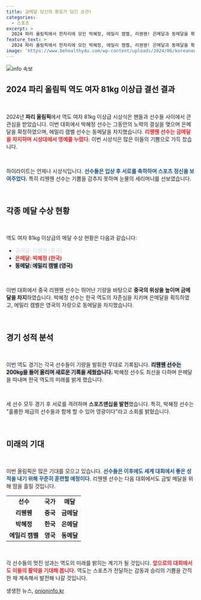 ```yaml
---
title: 금메달 당신의 환호가 담긴 순간!
categories:
  - 스포츠
excerpt: >
  2024 파리 올림픽에서 한자리에 모인 박혜정, 에밀리 캠벨, 리웬웬! 은메달과 동메달을 확정한 두 선수와 금메달리스트의 환상적인 세리머니 현장이 공개됩니다. 클릭해서 그 감동의 순간을 놓치지 마세요!
feature_text: >
  2024 파리 올림픽에서 한자리에 모인 박혜정, 에밀리 캠벨, 리웬웬! 은메달과 동메달을 확정한 두 선수와 금메달리스트의 환상적인 세리머니 현장이 공개됩니다. 클릭해서 그 감동의 순간을 놓치지 마세요!
image: 'https://www.behealthy4u.com/wp-content/uploads/2024/06/koreanews.jpg'
---
```


<p><img src="https://www.behealthy4u.com/wp-content/uploads/2024/06/koreanews.jpg" alt="info 속보" /></p>

<h2 data-ke-size="size26">2024 파리 올림픽 역도 여자 81kg 이상급 결선 결과</h2>

<p data-ke-size="size16">&nbsp;</p>

<p>2024년 <b>파리 올림픽</b>에서 역도 여자 81kg 이상급 시상식은 팬들과 선수들 사이에서 큰 관심을 받았습니다. 이번 대회에서 박혜정 선수는 그동안의 노력의 결실을 맺으며 은메달을 확정하였으며, 에밀리 캠벨 선수는 동메달을 차지했습니다. <b><span style="color: #ee2323;">리웬웬 선수는 금메달을 차지하며 시상대에서 영예를 누렸다.</span></b> 이번 시상식은 많은 이들의 기쁨으로 가득 찼습니다.</p>

<p data-ke-size="size16">&nbsp;</p>

<p>하이라이트는 언제나 시상식입니다. <b><span style="color: #1a5490;">선수들은 입상 후 서로를 축하하며 스포츠 정신을 보여주었다.</span></b> 특히 리웬웬 선수는 기쁨을 감추지 못하며 눈물의 세리머니를 선보였습니다.</p>

<p data-ke-size="size16">&nbsp;</p>

<h2 data-ke-size="size26">각종 메달 수상 현황</h2>

<p data-ke-size="size16">&nbsp;</p>

<p>역도 여자 81kg 이상급의 메달 수상 현황은 다음과 같습니다:</p>

<ul>
    <li><b><span style="color: #21538527;">금메달: 리웬웬 (중국)</span></b></li>
    <li><b><span style="color: #ee2323;">은메달: 박혜정 (한국)</span></b></li>
    <li><b><span style="background-color: #21538527;">동메달: 에밀리 캠벨 (영국)</span></b></li>
</ul>

<p data-ke-size="size16">&nbsp;</p>

<p>이번 대회에서 중국 리웬웬 선수는 뛰어난 기량을 바탕으로 <b>중국의 위상을 높이며 금메달을 차지</b>하였습니다. 박혜정 선수는 한국 역도의 자존심을 지키며 은메달을 획득하였고, 에밀리 캠벨은 영국의 자랑으로 동메달을 차지했습니다.</p>

<p data-ke-size="size16">&nbsp;</p>

<h2 data-ke-size="size26">경기 성적 분석</h2>

<p data-ke-size="size16">&nbsp;</p>

<p>이번 역도 경기는 각국 선수들이 기량을 발휘한 무대로 기록됩니다. <b><span style="background-color: #21538527;">리웬웬 선수는 200kg을 들어 올리며 새로운 기록을 세웠습니다.</span></b> 박혜정 선수도 최선을 다하며 은메달을 따내며 한국 역도의 미래를 밝게 했습니다.</p>

<p data-ke-size="size16">&nbsp;</p>

<p>세 선수 모두 경기 후 서로를 격려하며 <b>스포츠맨십을 발현</b>했습니다. 특히, 박혜정 선수는 "훌륭한 체급의 선수들과 함께 할 수 있어 영광이다"라고 소회를 밝혔습니다.</p>

<p data-ke-size="size16">&nbsp;</p>

<h2 data-ke-size="size26">미래의 기대</h2>

<p data-ke-size="size16">&nbsp;</p>

<p>이번 올림픽은 많은 기대를 모으고 있습니다. <b><span style="color: #1a5490;">선수들은 이후에도 세계 대회에서 좋은 성적을 내기 위해 꾸준히 훈련할 예정이다.</span></b> 리웬웬 선수는 다음 대회에서도 금빛 메달을 위해 땀을 흘릴 것입니다.</p>

<table>
    <tr>
        <td style="text-align: center; height: 17px;"><b>선수</b></td>
        <td style="text-align: center; height: 17px;"><b>국가</b></td>
        <td style="text-align: center; height: 17px;"><b>메달</b></td>
    </tr>
    <tr>
        <td style="text-align: center; height: 17px;"><b>리웬웬</b></td>
        <td style="text-align: center; height: 17px;"><b>중국</b></td>
        <td style="text-align: center; height: 17px;"><b>금메달</b></td>
    </tr>
    <tr>
        <td style="text-align: center; height: 17px;"><b>박혜정</b></td>
        <td style="text-align: center; height: 17px;"><b>한국</b></td>
        <td style="text-align: center; height: 17px;"><b>은메달</b></td>
    </tr>
    <tr>
        <td style="text-align: center; height: 17px;"><b>에밀리 캠벨</b></td>
        <td style="text-align: center; height: 17px;"><b>영국</b></td>
        <td style="text-align: center; height: 17px;"><b>동메달</b></td>
    </tr>
</table>

<p data-ke-size="size16">&nbsp;</p>

<p>각 선수들의 멋진 성과는 역도의 미래를 밝히는 계기가 될 것입니다. <b><span style="color: #ee2323;">앞으로의 대회에서도 이들의 활약을 기대해 봅니다.</span></b> 역도는 스포츠가 전달하는 감동과 승리의 기쁨을 간직한 채 계속해서 발전해 나갈 것입니다.</p>
생생한 뉴스, <a href="https://onioninfo.kr" rel="dofollow">onioninfo.kr</a>


